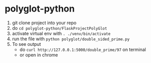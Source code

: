 # polyglot-python

1. git clone project into your repo
2. do `cd polyglot-python/FlaskProjectPolyGlot`
3. activate virtual env with `. ./venv/bin/activate`
4. run the file with `python polyglot/double_sided_prime.py`
5. To see output 
   - do `curl http://127.0.0.1:5000/double_prime/97` on terminal
   - or open in chrome

